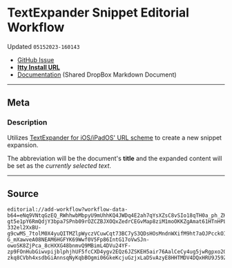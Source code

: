 # TextExpander Snippet Editorial Workflow
Updated `05152023-160143`

- [GitHub Issue](https://github.com/extratone/editorial/issues/10)
- [**Itty Install URL**](https://itty.bitty.site/#/editorial://add-workflow?workflow-data-b64=eNq9VNtqGzEQ_RWhhwbMbpyU9mUhhKQ4JWDq4E2ah7qYsXZsC8vSIo18qTH0a_ph_ZKOdh23IS30KS_aZS5n5ujMaCe1clYWcqlt-gt5e1pY6RmQdjY3bpa7SPnb09rOZCZBJXOQxZedrCEGvMap8ziM1moOKKZgAmat61HTnHPLuVuz7w48LJHQh2OUioHc8l6TQW6C0ZWBwG756Pxiatz6qqn2EelGG_zE6TJB_8bZSW2ViRXeOFOhPwIfrL0NoQ06UWwc-332el2XxBU-g9cwMS_7tolM0X4yuQITMZlpWyczVCuwCqt73BC7yS3QDsHOsMndnWXifM9ht7aOJPcckOIKeSn3r0qRhSnRoKJjp89J4rKmbRvB0YOaGinOMjlNcjU5fzUOsTagcIk2sfr5_QcjhwamZ0l77GubboJ8fF1JBzXah2H_BU_H9lsmcZ7J5P5vHd89CXkYg937fylLSC6qeb5Rxag76m5yBcZMQC3y6M2oqzwC4SVMJv7i8k2wuq6R-G_mXawveA08NEAM6HGFYK69Wwf0V5Fp86IntG17oVwSJn-owoSK8ZjPca_8cHXXG48bnmvQ9MBimL4DVu24YF-zp9FOnHubGiwvpijblphjhUF5fcCXD4ygv2EQz6JZSKEH5air76AalCeCy4ug5jwRgpxo2QoQFtfiQFZgSk67firu5-zkq8CVbh4xsdbGiAnnsqNyKqbBOgmi06GkeKcjuGzjxLaDSvAzyE8HHTMDV4DQxHRU9J59ZivCYfhFutzOqdz_AiRW5ZE~)
- [Documentation](https://www.dropbox.com/s/140e7exrk8gaq1b/TextExpander%20SnippetWorkflow.md?dl=0) (Shared DropBox Markdown Document)

---

## Meta

### Description

Utilizes [TextExpander for iOS/iPadOS' URL scheme](https://smilesoftware.com/textexpander/entry/textexpander-touch-3-5-adds-create-expand-xcallbackurl-support/) to create a new snippet expansion. 

The abbreviation will be the document's **title** and the expanded content will be set as the *currently selected text*.

---

## Source

```
editorial://add-workflow?workflow-data-b64=eNq9VNtqGzEQ_RWhhwbMbpyU9mUhhKQ4JWDq4E2ah7qYsXZsC8vSIo18qTH0a_ph_ZKOdh23IS30KS_aZS5n5ujMaCe1clYWcqlt-gt5e1pY6RmQdjY3bpa7SPnb09rOZCZBJXOQxZedrCEGvMap8ziM1moOKKZgAmat61HTnHPLuVuz7w48LJHQh2OUioHc8l6TQW6C0ZWBwG756Pxiatz6qqn2EelGG_zE6TJB_8bZSW2ViRXeOFOhPwIfrL0NoQ06UWwc-332el2XxBU-g9cwMS_7tolM0X4yuQITMZlpWyczVCuwCqt73BC7yS3QDsHOsMndnWXifM9ht7aOJPcckOIKeSn3r0qRhSnRoKJjp89J4rKmbRvB0YOaGinOMjlNcjU5fzUOsTagcIk2sfr5_QcjhwamZ0l77GubboJ8fF1JBzXah2H_BU_H9lsmcZ7J5P5vHd89CXkYg937fylLSC6qeb5Rxag76m5yBcZMQC3y6M2oqzwC4SVMJv7i8k2wuq6R-G_mXawveA08NEAM6HGFYK69Wwf0V5Fp86IntG17oVwSJn-owoSK8ZjPca_8cHXXG48bnmvQ9MBimL4DVu24YF-zp9FOnHubGiwvpijblphjhUF5fcCXD4ygv2EQz6JZSKEH5air76AalCeCy4ug5jwRgpxo2QoQFtfiQFZgSk67firu5-zkq8CVbh4xsdbGiAnnsqNyKqbBOgmi06GkeKcjuGzjxLaDSvAzyE8HHTMDV4DQxHRU9J59ZivCYfhFutzOqdz_AiRW5ZE~
```